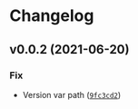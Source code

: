# Changelog

<!--next-version-placeholder-->

## v0.0.2 (2021-06-20)
### Fix
* Version var path ([`9fc3cd2`](https://github.com/Esukhia/bospell/commit/9fc3cd2dbc4c2cc907fac4dd4106ce15f759dec1))
